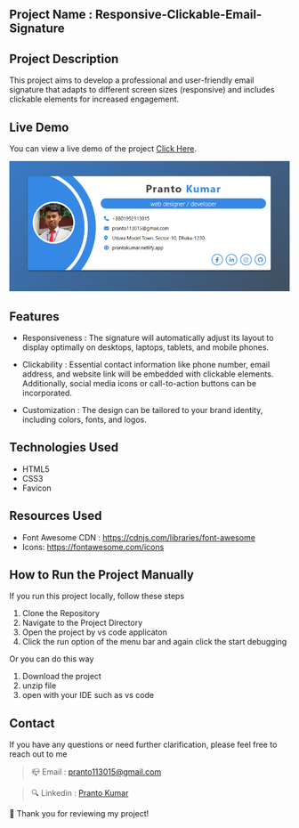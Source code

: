 ## Project Name : Responsive-Clickable-Email-Signature

## Project Description 
This project aims to develop a professional and user-friendly email signature that adapts to different screen sizes (responsive) and includes clickable elements for increased engagement.

## Live Demo
You can view a live demo of the project [Click Here](https://pranto113015.github.io/Responsive-Clickable-Email-Signature/).

![preview img](demo.png)

## Features
- Responsiveness : The signature will automatically adjust its layout to display optimally on desktops, laptops, tablets, and mobile   phones.

- Clickability : Essential contact information like phone number, email address, and website link will be embedded with clickable elements. Additionally, social media icons or call-to-action buttons can be incorporated.

- Customization : The design can be tailored to your brand identity, including colors, fonts, and logos.

## Technologies Used  

- HTML5
- CSS3
- Favicon

## Resources Used

- Font Awesome CDN : https://cdnjs.com/libraries/font-awesome
- Icons: https://fontawesome.com/icons


## How to Run the Project Manually
If you run this project locally, follow these steps

1. Clone the Repository
2. Navigate to the Project Directory
3. Open the project by vs code applicaton
4. Click the run option of the menu bar and again click the start debugging


 Or you can do this way
  1. Download the project
  2. unzip file
  3. open with your IDE such as vs code


## Contact
If you have any questions or need further clarification, please feel free to reach out to me

> 📪 Email : pranto113015@gmail.com

> 🔍 Linkedin : [Pranto Kumar](https://www.linkedin.com/in/pranto-kumar-a326801b3/)

  💙 Thank you for reviewing my project!